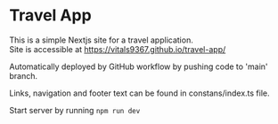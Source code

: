 # Travel App

This is a simple Nextjs site for a travel application.</br>
Site is accessible at https://vitals9367.github.io/travel-app/

Automatically deployed by GitHub workflow by pushing code to 'main' branch.

Links, navigation and footer text can be found in constans/index.ts file.

Start server by running `npm run dev`